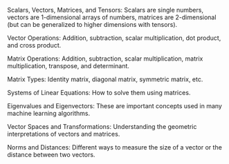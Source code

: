 
Scalars, Vectors, Matrices, and Tensors: Scalars are single numbers, vectors are 1-dimensional arrays of numbers, matrices are 2-dimensional (but can be generalized to higher dimensions with tensors).

Vector Operations: Addition, subtraction, scalar multiplication, dot product, and cross product.

Matrix Operations: Addition, subtraction, scalar multiplication, matrix multiplication, transpose, and determinant.

Matrix Types: Identity matrix, diagonal matrix, symmetric matrix, etc.

Systems of Linear Equations: How to solve them using matrices.

Eigenvalues and Eigenvectors: These are important concepts used in many machine learning algorithms.

Vector Spaces and Transformations: Understanding the geometric interpretations of vectors and matrices.

Norms and Distances: Different ways to measure the size of a vector or the distance between two vectors.
